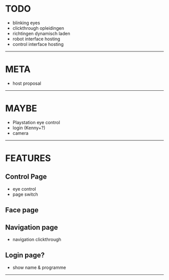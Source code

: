 # TODO
- blinking eyes
- clickthrough opleidingen
- richtingen dynamisch laden
- robot interface hosting
- control interface hosting
---
# META
- host proposal
---
# MAYBE
- Playstation eye control
- login (Kenny+?)
- camera
---
# FEATURES
## Control Page
- eye control
- page switch
## Face page
## Navigation page
- navigation clickthrough
## Login page?
- show name & programme
---